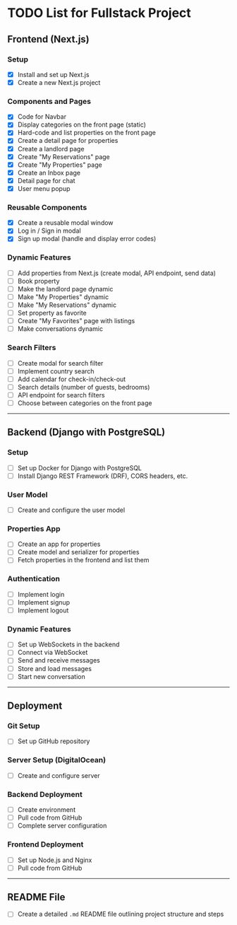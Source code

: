 # TODO List for Fullstack Project

## Frontend (Next.js)

### Setup

- [x] Install and set up Next.js
- [x] Create a new Next.js project

### Components and Pages

- [x] Code for Navbar
- [x] Display categories on the front page (static)
- [x] Hard-code and list properties on the front page
- [x] Create a detail page for properties
- [x] Create a landlord page
- [x] Create "My Reservations" page
- [x] Create "My Properties" page
- [x] Create an Inbox page
- [x] Detail page for chat
- [x] User menu popup

### Reusable Components

- [x] Create a reusable modal window
- [x] Log in / Sign in modal
- [x] Sign up modal (handle and display error codes)

### Dynamic Features

- [ ] Add properties from Next.js (create modal, API endpoint, send data)
- [ ] Book property
- [ ] Make the landlord page dynamic
- [ ] Make "My Properties" dynamic
- [ ] Make "My Reservations" dynamic
- [ ] Set property as favorite
- [ ] Create "My Favorites" page with listings
- [ ] Make conversations dynamic

### Search Filters

- [ ] Create modal for search filter
- [ ] Implement country search
- [ ] Add calendar for check-in/check-out
- [ ] Search details (number of guests, bedrooms)
- [ ] API endpoint for search filters
- [ ] Choose between categories on the front page

---

## Backend (Django with PostgreSQL)

### Setup

- [ ] Set up Docker for Django with PostgreSQL
- [ ] Install Django REST Framework (DRF), CORS headers, etc.

### User Model

- [ ] Create and configure the user model

### Properties App

- [ ] Create an app for properties
- [ ] Create model and serializer for properties
- [ ] Fetch properties in the frontend and list them

### Authentication

- [ ] Implement login
- [ ] Implement signup
- [ ] Implement logout

### Dynamic Features

- [ ] Set up WebSockets in the backend
- [ ] Connect via WebSocket
- [ ] Send and receive messages
- [ ] Store and load messages
- [ ] Start new conversation

---

## Deployment

### Git Setup

- [ ] Set up GitHub repository

### Server Setup (DigitalOcean)

- [ ] Create and configure server

### Backend Deployment

- [ ] Create environment
- [ ] Pull code from GitHub
- [ ] Complete server configuration

### Frontend Deployment

- [ ] Set up Node.js and Nginx
- [ ] Pull code from GitHub

---

## README File

- [ ] Create a detailed `.md` README file outlining project structure and steps

